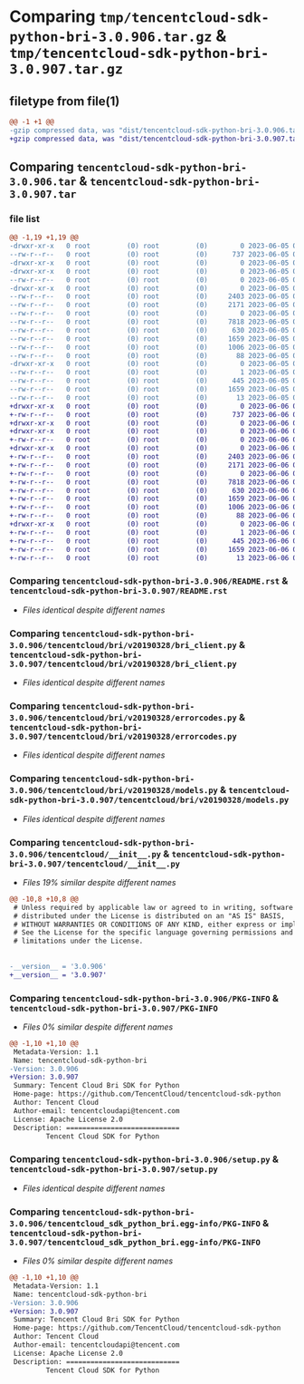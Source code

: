 # Comparing `tmp/tencentcloud-sdk-python-bri-3.0.906.tar.gz` & `tmp/tencentcloud-sdk-python-bri-3.0.907.tar.gz`

## filetype from file(1)

```diff
@@ -1 +1 @@
-gzip compressed data, was "dist/tencentcloud-sdk-python-bri-3.0.906.tar", last modified: Mon Jun  5 00:28:08 2023, max compression
+gzip compressed data, was "dist/tencentcloud-sdk-python-bri-3.0.907.tar", last modified: Tue Jun  6 02:20:04 2023, max compression
```

## Comparing `tencentcloud-sdk-python-bri-3.0.906.tar` & `tencentcloud-sdk-python-bri-3.0.907.tar`

### file list

```diff
@@ -1,19 +1,19 @@
-drwxr-xr-x   0 root         (0) root         (0)        0 2023-06-05 00:28:08.000000 tencentcloud-sdk-python-bri-3.0.906/
--rw-r--r--   0 root         (0) root         (0)      737 2023-06-05 00:28:07.000000 tencentcloud-sdk-python-bri-3.0.906/README.rst
-drwxr-xr-x   0 root         (0) root         (0)        0 2023-06-05 00:28:08.000000 tencentcloud-sdk-python-bri-3.0.906/tencentcloud/
-drwxr-xr-x   0 root         (0) root         (0)        0 2023-06-05 00:28:08.000000 tencentcloud-sdk-python-bri-3.0.906/tencentcloud/bri/
--rw-r--r--   0 root         (0) root         (0)        0 2023-06-05 00:28:07.000000 tencentcloud-sdk-python-bri-3.0.906/tencentcloud/bri/__init__.py
-drwxr-xr-x   0 root         (0) root         (0)        0 2023-06-05 00:28:08.000000 tencentcloud-sdk-python-bri-3.0.906/tencentcloud/bri/v20190328/
--rw-r--r--   0 root         (0) root         (0)     2403 2023-06-05 00:28:07.000000 tencentcloud-sdk-python-bri-3.0.906/tencentcloud/bri/v20190328/bri_client.py
--rw-r--r--   0 root         (0) root         (0)     2171 2023-06-05 00:28:07.000000 tencentcloud-sdk-python-bri-3.0.906/tencentcloud/bri/v20190328/errorcodes.py
--rw-r--r--   0 root         (0) root         (0)        0 2023-06-05 00:28:07.000000 tencentcloud-sdk-python-bri-3.0.906/tencentcloud/bri/v20190328/__init__.py
--rw-r--r--   0 root         (0) root         (0)     7818 2023-06-05 00:28:07.000000 tencentcloud-sdk-python-bri-3.0.906/tencentcloud/bri/v20190328/models.py
--rw-r--r--   0 root         (0) root         (0)      630 2023-06-05 00:28:07.000000 tencentcloud-sdk-python-bri-3.0.906/tencentcloud/__init__.py
--rw-r--r--   0 root         (0) root         (0)     1659 2023-06-05 00:28:08.000000 tencentcloud-sdk-python-bri-3.0.906/PKG-INFO
--rw-r--r--   0 root         (0) root         (0)     1006 2023-06-05 00:28:07.000000 tencentcloud-sdk-python-bri-3.0.906/setup.py
--rw-r--r--   0 root         (0) root         (0)       88 2023-06-05 00:28:08.000000 tencentcloud-sdk-python-bri-3.0.906/setup.cfg
-drwxr-xr-x   0 root         (0) root         (0)        0 2023-06-05 00:28:08.000000 tencentcloud-sdk-python-bri-3.0.906/tencentcloud_sdk_python_bri.egg-info/
--rw-r--r--   0 root         (0) root         (0)        1 2023-06-05 00:28:08.000000 tencentcloud-sdk-python-bri-3.0.906/tencentcloud_sdk_python_bri.egg-info/dependency_links.txt
--rw-r--r--   0 root         (0) root         (0)      445 2023-06-05 00:28:08.000000 tencentcloud-sdk-python-bri-3.0.906/tencentcloud_sdk_python_bri.egg-info/SOURCES.txt
--rw-r--r--   0 root         (0) root         (0)     1659 2023-06-05 00:28:08.000000 tencentcloud-sdk-python-bri-3.0.906/tencentcloud_sdk_python_bri.egg-info/PKG-INFO
--rw-r--r--   0 root         (0) root         (0)       13 2023-06-05 00:28:08.000000 tencentcloud-sdk-python-bri-3.0.906/tencentcloud_sdk_python_bri.egg-info/top_level.txt
+drwxr-xr-x   0 root         (0) root         (0)        0 2023-06-06 02:20:04.000000 tencentcloud-sdk-python-bri-3.0.907/
+-rw-r--r--   0 root         (0) root         (0)      737 2023-06-06 02:20:04.000000 tencentcloud-sdk-python-bri-3.0.907/README.rst
+drwxr-xr-x   0 root         (0) root         (0)        0 2023-06-06 02:20:04.000000 tencentcloud-sdk-python-bri-3.0.907/tencentcloud/
+drwxr-xr-x   0 root         (0) root         (0)        0 2023-06-06 02:20:04.000000 tencentcloud-sdk-python-bri-3.0.907/tencentcloud/bri/
+-rw-r--r--   0 root         (0) root         (0)        0 2023-06-06 02:20:04.000000 tencentcloud-sdk-python-bri-3.0.907/tencentcloud/bri/__init__.py
+drwxr-xr-x   0 root         (0) root         (0)        0 2023-06-06 02:20:04.000000 tencentcloud-sdk-python-bri-3.0.907/tencentcloud/bri/v20190328/
+-rw-r--r--   0 root         (0) root         (0)     2403 2023-06-06 02:20:04.000000 tencentcloud-sdk-python-bri-3.0.907/tencentcloud/bri/v20190328/bri_client.py
+-rw-r--r--   0 root         (0) root         (0)     2171 2023-06-06 02:20:04.000000 tencentcloud-sdk-python-bri-3.0.907/tencentcloud/bri/v20190328/errorcodes.py
+-rw-r--r--   0 root         (0) root         (0)        0 2023-06-06 02:20:04.000000 tencentcloud-sdk-python-bri-3.0.907/tencentcloud/bri/v20190328/__init__.py
+-rw-r--r--   0 root         (0) root         (0)     7818 2023-06-06 02:20:04.000000 tencentcloud-sdk-python-bri-3.0.907/tencentcloud/bri/v20190328/models.py
+-rw-r--r--   0 root         (0) root         (0)      630 2023-06-06 02:20:04.000000 tencentcloud-sdk-python-bri-3.0.907/tencentcloud/__init__.py
+-rw-r--r--   0 root         (0) root         (0)     1659 2023-06-06 02:20:04.000000 tencentcloud-sdk-python-bri-3.0.907/PKG-INFO
+-rw-r--r--   0 root         (0) root         (0)     1006 2023-06-06 02:20:04.000000 tencentcloud-sdk-python-bri-3.0.907/setup.py
+-rw-r--r--   0 root         (0) root         (0)       88 2023-06-06 02:20:04.000000 tencentcloud-sdk-python-bri-3.0.907/setup.cfg
+drwxr-xr-x   0 root         (0) root         (0)        0 2023-06-06 02:20:04.000000 tencentcloud-sdk-python-bri-3.0.907/tencentcloud_sdk_python_bri.egg-info/
+-rw-r--r--   0 root         (0) root         (0)        1 2023-06-06 02:20:04.000000 tencentcloud-sdk-python-bri-3.0.907/tencentcloud_sdk_python_bri.egg-info/dependency_links.txt
+-rw-r--r--   0 root         (0) root         (0)      445 2023-06-06 02:20:04.000000 tencentcloud-sdk-python-bri-3.0.907/tencentcloud_sdk_python_bri.egg-info/SOURCES.txt
+-rw-r--r--   0 root         (0) root         (0)     1659 2023-06-06 02:20:04.000000 tencentcloud-sdk-python-bri-3.0.907/tencentcloud_sdk_python_bri.egg-info/PKG-INFO
+-rw-r--r--   0 root         (0) root         (0)       13 2023-06-06 02:20:04.000000 tencentcloud-sdk-python-bri-3.0.907/tencentcloud_sdk_python_bri.egg-info/top_level.txt
```

### Comparing `tencentcloud-sdk-python-bri-3.0.906/README.rst` & `tencentcloud-sdk-python-bri-3.0.907/README.rst`

 * *Files identical despite different names*

### Comparing `tencentcloud-sdk-python-bri-3.0.906/tencentcloud/bri/v20190328/bri_client.py` & `tencentcloud-sdk-python-bri-3.0.907/tencentcloud/bri/v20190328/bri_client.py`

 * *Files identical despite different names*

### Comparing `tencentcloud-sdk-python-bri-3.0.906/tencentcloud/bri/v20190328/errorcodes.py` & `tencentcloud-sdk-python-bri-3.0.907/tencentcloud/bri/v20190328/errorcodes.py`

 * *Files identical despite different names*

### Comparing `tencentcloud-sdk-python-bri-3.0.906/tencentcloud/bri/v20190328/models.py` & `tencentcloud-sdk-python-bri-3.0.907/tencentcloud/bri/v20190328/models.py`

 * *Files identical despite different names*

### Comparing `tencentcloud-sdk-python-bri-3.0.906/tencentcloud/__init__.py` & `tencentcloud-sdk-python-bri-3.0.907/tencentcloud/__init__.py`

 * *Files 19% similar despite different names*

```diff
@@ -10,8 +10,8 @@
 # Unless required by applicable law or agreed to in writing, software
 # distributed under the License is distributed on an "AS IS" BASIS,
 # WITHOUT WARRANTIES OR CONDITIONS OF ANY KIND, either express or implied.
 # See the License for the specific language governing permissions and
 # limitations under the License.
 
 
-__version__ = '3.0.906'
+__version__ = '3.0.907'
```

### Comparing `tencentcloud-sdk-python-bri-3.0.906/PKG-INFO` & `tencentcloud-sdk-python-bri-3.0.907/PKG-INFO`

 * *Files 0% similar despite different names*

```diff
@@ -1,10 +1,10 @@
 Metadata-Version: 1.1
 Name: tencentcloud-sdk-python-bri
-Version: 3.0.906
+Version: 3.0.907
 Summary: Tencent Cloud Bri SDK for Python
 Home-page: https://github.com/TencentCloud/tencentcloud-sdk-python
 Author: Tencent Cloud
 Author-email: tencentcloudapi@tencent.com
 License: Apache License 2.0
 Description: ============================
         Tencent Cloud SDK for Python
```

### Comparing `tencentcloud-sdk-python-bri-3.0.906/setup.py` & `tencentcloud-sdk-python-bri-3.0.907/setup.py`

 * *Files identical despite different names*

### Comparing `tencentcloud-sdk-python-bri-3.0.906/tencentcloud_sdk_python_bri.egg-info/PKG-INFO` & `tencentcloud-sdk-python-bri-3.0.907/tencentcloud_sdk_python_bri.egg-info/PKG-INFO`

 * *Files 0% similar despite different names*

```diff
@@ -1,10 +1,10 @@
 Metadata-Version: 1.1
 Name: tencentcloud-sdk-python-bri
-Version: 3.0.906
+Version: 3.0.907
 Summary: Tencent Cloud Bri SDK for Python
 Home-page: https://github.com/TencentCloud/tencentcloud-sdk-python
 Author: Tencent Cloud
 Author-email: tencentcloudapi@tencent.com
 License: Apache License 2.0
 Description: ============================
         Tencent Cloud SDK for Python
```


